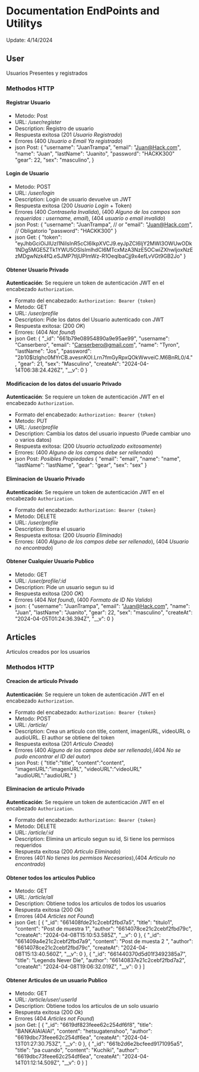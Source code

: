 # Documentation EndPoints and Utilitys
Update: 4/14/2024

## User
Usuarios Presentes y registrados

### Methodos HTTP

#### Registrar Usuario
- Metodo: Post
- URL: */user/register*
- Description: Registro de usuario
- Respuesta exitosa (201 *Usuario Registrado*)
- Errores (400 *Usuario o Email Ya registrado*)
- json Post: 
{
    "username": "JuanTrampa",
    "email": "Juan@Hack.com",
    "name": "Juan",
    "lastName": "Juanito",
    "password": "HACKK300"
    "gear": 22,
    "sex": "masculino",
}

#### Login de Usuario
- Metodo: POST
- URL: */user/login*
- Description: Login de usuario devuelve un JWT
- Respuesta exitosa (200 *Usuario Login* + Token)
- Errores (400 *Contraseña Invalida*), (400 *Alguno de los campos son requeridos : username, email*), (404 *usuario o email invalido*)
- json Post: 
{
    "username": "JuanTrampa",
    // or
    "email": "Juan@Hack.com",
    // Obligatorio
    "password": "HACKK300"
}
- json Get:
{
    "token": "eyJhbGciOiJIUzI1NiIsInR5cCI6IkpXVCJ9.eyJpZCI6IjY2MWI3OWUwODk1NDg5MGE5ZTk1YWU5OSIsImlhdCI6MTcxMzA3NzE5OCwiZXhwIjoxNzEzMDgwNzk4fQ.eSJMP7tIjUPImWz-R1OeqIbaCjj9x4efLvVGt9GB2Jo"
}


#### Obtener Usuario **Privado** 
**Autenticación**: Se requiere un token de autenticación JWT en el encabezado `Authorization`.
  - Formato del encabezado: `Authorization: Bearer {token}`
- Metodo: GET
- URL: */user/profile*
- Description: Pide los datos del Usuario autenticado con JWT
- Respuesta exitosa: (200 *OK*)
- Errores: (404 *Not found*)
- json Get: 
{
        "_id": "661b79e08954890a9e95ae99",
        "username": "Canserbero",
        "email": "Canserbero@gmail.com",
        "name": "Tyron",
        "lastName": "Jos",
        "password": "$2b$10$Izlghc0MYrCB.avesnKOI.Lrn7fmGyRpxQOkWwveiC.M6BnRL0/4.",
        "gear": 21,
        "sex": "Masculino",
        "createAt": "2024-04-14T06:38:24.426Z",
        "__v": 0
}
#### Modificacion de los datos del usuario **Privado**
**Autenticación**: Se requiere un token de autenticación JWT en el encabezado `Authorization`.
  - Formato del encabezado: `Authorization: Bearer {token}`
- Metodo: PUT
- URL: */user/profile*
- Description: Cambia los datos del usuario inpuesto (Puede cambiar uno o varios datos)
- Respuesta exitosa: (200 *Usuario actualizado exitosamente*)
- Errores: (400 *Alguno de los campos debe ser rellenado*)
- json Post:
*Posibles Propiedades* 
{
"email": "email",
 "name": "name",
 "lastName": "lastName",
 "gear": "gear",
 "sex": "sex"
} 

#### Eliminacion de Usuario **Privado**
**Autenticación**: Se requiere un token de autenticación JWT en el encabezado `Authorization`.
  - Formato del encabezado: `Authorization: Bearer {token}`
- Metodo: DELETE
- URL: */user/profile*
- Description: Borra el usuario
- Respuesta exitosa: (200 *Usuario Eliminado*)
- Errores: (400 *Alguno de los campos debe ser rellenado*), (404 *Usuario no encontrado*)

#### Obtener Cualquier Usuario **Publico**
- Metodo: GET
- URL: */user/profile/:id*
- Description: Pide un usuario segun su id
- Respuesta exitosa (200 *OK*)
- Errores (404 *Not found*), (400 *Formato de ID No Valido*)
- json: 
{
    "username": "JuanTrampa",
    "email": "Juan@Hack.com",
    "name": "Juan",
    "lastName": "Juanito",
    "gear": 22,
    "sex": "masculino",
    "createAt": "2024-04-05T01:24:36.394Z",
    "__v": 0
}


## Articles
Articulos creados por los usuarios

### Methodos HTTP

#### Creacion de articulo **Privado**
**Autenticación**: Se requiere un token de autenticación JWT en el encabezado `Authorization`.
  - Formato del encabezado: `Authorization: Bearer {token}`
- Metodo: POST
- URL: */article/*
- Description: Crea un articulo con title, content, imagenURL, videoURL o audioURL. El author se obtiene del token
- Respuesta exitosa (201 *Articulo Creado*)
- Errores (400 *Alguno de los campos debe ser rellenado*),(404 *No se pudo encontrar el ID del autor*)
- json Post: 
{
    "title":"title",
    "content":"content", 
    "imagenURL":"imagenURL",
    "videoURL":"videoURL"
    "audioURL":"audioURL"
}

#### Eliminacion de articulo **Privado**
**Autenticación**: Se requiere un token de autenticación JWT en el encabezado `Authorization`.
  - Formato del encabezado: `Authorization: Bearer {token}`
- Metodo: DELETE
- URL: */article/:id*
- Description: Elimina un articulo segun su id, Si tiene los permisos requeridos
- Respuesta exitosa (200 *Articulo Eliminado*)
- Errores (401 *No tienes los permisos Necesarios*),(404 *Articulo no encontrado*)

#### Obtener todos los articulos **Publico**
- Metodo: GET
- URL: */article/all*
- Description: Obtiene todos los articulos de todos los usuarios
- Respuesta exitosa (200 *Ok*)
- Errores (404 *Articles not Found*)
- json Get:
[
    {
        "_id": "661408fde21c2cebf2fbd7a5",
        "title": "titulo1",
        "content": "Post de muestra 1",
        "author": "6614078ce21c2cebf2fbd79c",
        "createAt": "2024-04-08T15:10:53.585Z",
        "__v": 0
    },
    {
        "_id": "661409a4e21c2cebf2fbd7a9",
        "content": "Post de muesta 2 ",
        "author": "6614078ce21c2cebf2fbd79c",
        "createAt": "2024-04-08T15:13:40.560Z",
        "__v": 0
    },
    {
        "_id": "661440370d5d01f3492385a7",
        "title": "Legends Never Die",
        "author": "66140837e21c2cebf2fbd7a2",
        "createAt": "2024-04-08T19:06:32.019Z",
        "__v": 0
    }
]

#### Obtener Articulos de un usuario **Publico**
- Metodo: GET
- URL: */article/user/:userId*
- Description: Obtiene todos los articulos de un solo usuario 
- Respuesta exitosa (200 *Ok*)
- Errores (404 *Articles not Found*)
- json Get:
[
    {
        "_id": "6619df823feee62c254df6f8",
        "title": "BANKAIAIAIAI",
        "content": "hetsugatenshoo",
        "author": "6619dbc73feee62c254df6ea",
        "createAt": "2024-04-13T01:27:30.753Z",
        "__v": 0
    },
    {
        "_id": "661b2d6e2bcfeed9171095a5",
        "title": "pa cuando",
        "content": "Kuchiki",
        "author": "6619dbc73feee62c254df6ea",
        "createAt": "2024-04-14T01:12:14.509Z",
        "__v": 0
    }
]
